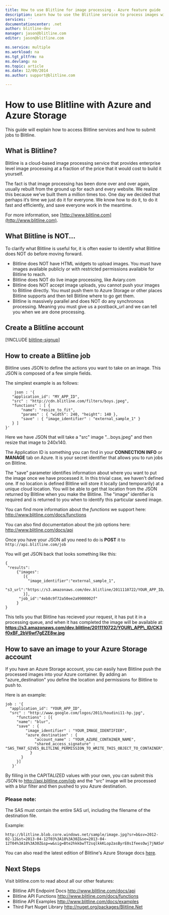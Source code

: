 ```yaml
---
title: How to use Blitline for image processing - Azure feature guide
description: Learn how to use the Blitline service to process images within an Azure application.
services: ''
documentationcenter: .net
author: blitline-dev
manager: jason@blitline.com
editor: jason@blitline.com

ms.service: multiple
ms.workload: na
ms.tgt_pltfrm: na
ms.devlang: na
ms.topic: article
ms.date: 12/09/2014
ms.author: support@blitline.com

---
```

# How to use Blitline with Azure and Azure Storage
This guide will explain how to access Blitline services and how to submit jobs to Blitline.

## What is Blitline?
Blitline is a cloud-based image processing service that provides enterprise level image processing at a fraction of the price that it would cost to build it yourself.

The fact is that image processing has been done over and over again, usually rebuilt from the ground up for each and every website. We realize this because we’ve built them a million times too. One day we decided that perhaps it‘s time we just do it for everyone. We know how to do it, to do it fast and efficiently, and save everyone work in the meantime.

For more information, see [http://www.blitline.com](http://www.blitline.com).

## What Blitline is NOT...
To clarify what Blitline is useful for, it is often easier to identify what Blitline does NOT do before moving forward.

* Blitline does NOT have HTML widgets to upload images. You must have images available publicly or with restricted permissions available for Blitline to reach.
* Blitline does NOT do live image processing, like Aviary.com
* Blitline does NOT accept image uploads, you cannot push your images to Blitline directly. You must push them to Azure Storage or other places Blitline supports and then tell Blitline where to go get them.
* Blitline is massively parallel and does NOT do any synchronous processing. Meaning you must give us a postback_url and we can tell you when we are done processing.

## Create a Blitline account
[!INCLUDE [blitline-signup](../includes/blitline-signup.md)]

## How to create a Blitline job
Blitline uses JSON to define the actions you want to take on an image. This JSON is composed of a few simple fields.

The simplest example is as follows:

        json : '{
       "application_id": "MY_APP_ID",
       "src" : "http://cdn.blitline.com/filters/boys.jpeg",
       "functions" : [ {
           "name": "resize_to_fit",
           "params" : { "width": 240, "height": 140 },
           "save" : { "image_identifier" : "external_sample_1" }
       } ]
    }'

Here we have JSON that will take a "src" image "...boys.jpeg" and then resize that image to 240x140.

The Application ID is something you can find in your **CONNECTION INFO** or **MANAGE** tab on Azure. It is your secret identifier that allows you to run jobs on Blitline.

The "save" parameter identifies information about where you want to put the image once we have processed it. In this trivial case, we haven't defined one. If no location is defined Blitline will store it locally (and temporarily) at a unique cloud location. You will be able to get that location from the JSON returned by Blitline when you make the Blitline. The "image" identifier is required and is returned to you when to identify this particular saved image.

You can find more information about the *functions* we support here: <http://www.blitline.com/docs/functions>

You can also find documentation about the job options here: <http://www.blitline.com/docs/api>

Once you have your JSON all you need to do is **POST** it to `http://api.blitline.com/job`

You will get JSON back that looks something like this:

    {
     "results":
         {"images":
            [{
              "image_identifier":"external_sample_1",
              "s3_url":"https://s3.amazonaws.com/dev.blitline/2011110722/YOUR_APP_ID/CK3f0xBF_2bV6wf7gEZE8w.jpg"
            }],
          "job_id":"4eb8c9f72a50ee2a9900002f"
         }
    }


This tells you that Blitline has recieved your request, it has put it in a processing queue, and when it has completed the image will be available at:
**https://s3.amazonaws.com/dev.blitline/2011110722/YOUR\_APP\_ID/CK3f0xBF_2bV6wf7gEZE8w.jpg**

## How to save an image to your Azure Storage account
If you have an Azure Storage account, you can easily have Blitline push the processed images into your Azure container. By adding an "azure_destination" you define the location and permissions for Blitline to push to.

Here is an example:

    job : '{
      "application_id": "YOUR_APP_ID",
      "src" : "http://www.google.com/logos/2011/houdini11-hp.jpg",
         "functions" : [{
         "name": "blur",
         "save" : {
             "image_identifier" : "YOUR_IMAGE_IDENTIFIER",
             "azure_destination" : {
                 "account_name" : "YOUR_AZURE_CONTAINER_NAME",
                 "shared_access_signature" : "SAS_THAT_GIVES_BLITLINE_PERMISSION_TO_WRITE_THIS_OBJECT_TO_CONTAINER",
               }
           }
         }]
       }'


By filling in the CAPITALIZED values with your own, you can submit this JSON to http://api.blitline.com/job and the "src" image will be processed with a blur filter and then pushed to you Azure destination.

### Please note:
The SAS must contain the entire SAS url, including the filename of the destination file.

Example:

    http://blitline.blob.core.windows.net/sample/image.jpg?sr=b&sv=2012-02-12&st=2013-04-12T03%3A18%3A30Z&se=2013-04-12T04%3A18%3A30Z&sp=w&sig=Bte2hkkbwTT2sqlkkKLop2asByrE0sIfeesOwj7jNA5o%3D


You can also read the latest edition of Blitline's Azure Storage docs [here](http://www.blitline.com/docs/azure_storage).

## Next Steps
Visit blitline.com to read about all our other features:

* Blitline API Endpoint Docs <http://www.blitline.com/docs/api>
* Blitline API Functions <http://www.blitline.com/docs/functions>
* Blitline API Examples <http://www.blitline.com/docs/examples>
* Third Part Nuget Library <http://nuget.org/packages/Blitline.Net>


